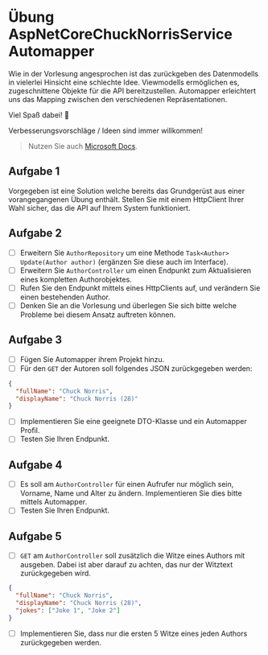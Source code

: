 # Übung AspNetCoreChuckNorrisService Automapper

Wie in der Vorlesung angesprochen ist das zurückgeben des Datenmodells in vielerlei Hinsicht eine schlechte Idee. Viewmodells ermöglichen es, zugeschnittene Objekte für die API bereitzustellen. Automapper erleichtert uns das Mapping zwischen den verschiedenen Repräsentationen.

Viel Spaß dabei! :tada:

Verbesserungsvorschläge / Ideen sind immer willkommen!

> Nutzen Sie auch [Microsoft Docs](https://docs.microsoft.com).

## Aufgabe 1

Vorgegeben ist eine Solution welche bereits das Grundgerüst aus einer vorangegangenen Übung enthält. Stellen Sie mit einem HttpClient Ihrer Wahl sicher, das die API auf Ihrem System funktioniert.

## Aufgabe 2

- [ ] Erweitern Sie `AuthorRepository` um eine Methode `Task<Author> Update(Author author)` (ergänzen Sie diese auch im Interface).
- [ ] Erweitern Sie `AuthorController` um einen Endpunkt zum Aktualisieren eines kompletten Authorobjektes.
- [ ] Rufen Sie den Endpunkt mittels eines HttpClients auf, und verändern Sie einen bestehenden Author.
- [ ] Denken Sie an die Vorlesung und überlegen Sie sich bitte welche Probleme bei diesem Ansatz auftreten können.

## Aufgabe 3

- [ ] Fügen Sie Automapper ihrem Projekt hinzu.
- [ ] Für den `GET` der Autoren soll folgendes JSON zurückgegeben werden:

```json
{
  "fullName": "Chuck Norris",
  "displayName": "Chuck Norris (28)"
}
```

- [ ] Implementieren Sie eine geeignete DTO-Klasse und ein Automapper Profil.
- [ ] Testen Sie Ihren Endpunkt.

## Aufgabe 4

- [ ] Es soll am `AuthorController` für einen Aufrufer nur möglich sein, Vorname, Name und Alter zu ändern. Implementieren Sie dies bitte mittels Automapper.
- [ ] Testen Sie Ihren Endpunkt.

## Aufgabe 5

- [ ] `GET` am `AuthorController` soll zusätzlich die Witze eines Authors mit ausgeben. Dabei ist aber darauf zu achten, das nur der Witztext zurückgegeben wird.

```json
{
  "fullName": "Chuck Norris",
  "displayName": "Chuck Norris (28)",
  "jokes": ["Joke 1", "Joke 2"]
}
```

- [ ] Implementieren Sie, dass nur die ersten 5 Witze eines jeden Authors zurückgegeben werden.
